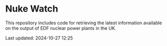 # Nuke Watch

This repository includes code for retrieving the latest information available on the output of EDF nuclear power plants in the UK.

Last updated: 2024-10-27 12:25